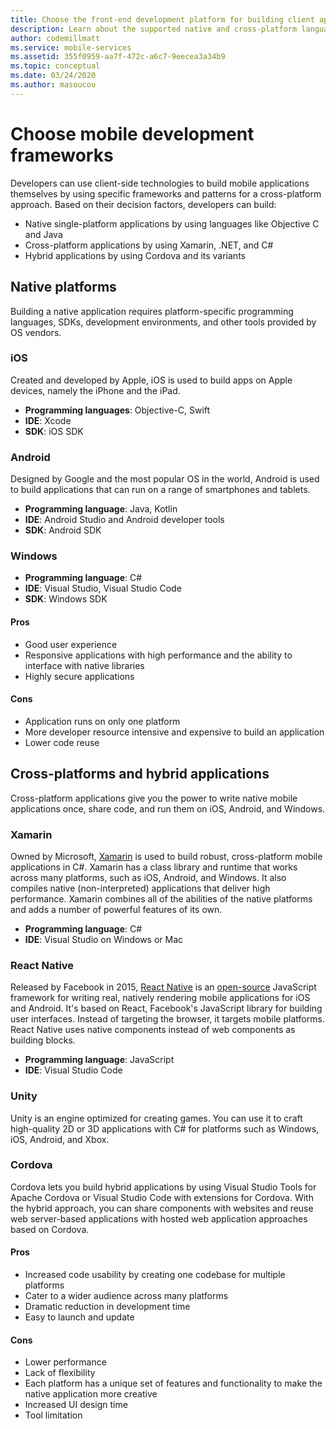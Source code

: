 ```yaml
---
title: Choose the front-end development platform for building client applications with Visual Studio and Azure services
description: Learn about the supported native and cross-platform languages to build client applications.
author: codemillmatt
ms.service: mobile-services
ms.assetid: 355f0959-aa7f-472c-a6c7-9eecea3a34b9
ms.topic: conceptual
ms.date: 03/24/2020
ms.author: masoucou
---
```

# Choose mobile development frameworks
Developers can use client-side technologies to build mobile applications themselves by using specific frameworks and patterns for a cross-platform approach. Based on their decision factors, developers can build:
- Native single-platform applications by using languages like Objective C and Java
- Cross-platform applications by using Xamarin, .NET, and C#
- Hybrid applications by using Cordova and its variants

## Native platforms
Building a native application requires platform-specific programming languages, SDKs, development environments, and other tools provided by OS vendors.

### iOS
Created and developed by Apple, iOS is used to build apps on Apple devices, namely the iPhone and the iPad.

- **Programming languages**: Objective-C, Swift
- **IDE**: Xcode
- **SDK**: iOS SDK

### Android
Designed by Google and the most popular OS in the world, Android is used to build applications that can run on a range of smartphones and tablets.

- **Programming language**: Java, Kotlin 
- **IDE**: Android Studio and Android developer tools 
- **SDK**: Android SDK

### Windows
- **Programming language**: C#
- **IDE**: Visual Studio, Visual Studio Code
- **SDK**: Windows SDK

#### Pros
- Good user experience
- Responsive applications with high performance and the ability to interface with native libraries
- Highly secure applications

#### Cons
- Application runs on only one platform
- More developer resource intensive and expensive to build an application
- Lower code reuse

## Cross-platforms and hybrid applications
Cross-platform applications give you the power to write native mobile applications once, share code, and run them on iOS, Android, and Windows.

### Xamarin
Owned by Microsoft, [Xamarin](https://visualstudio.microsoft.com/xamarin/) is used to build robust, cross-platform mobile applications in C#. Xamarin has a class library and runtime that works across many platforms, such as iOS, Android, and Windows. It also compiles native (non-interpreted) applications that deliver high performance. Xamarin combines all of the abilities of the native platforms and adds a number of powerful features of its own.

- **Programming language**: C#
- **IDE**: Visual Studio on Windows or Mac

### React Native
Released by Facebook in 2015, [React Native](https://facebook.github.io/react-native/) is an [open-source](https://github.com/facebook/react-native) JavaScript framework for writing real, natively rendering mobile applications for iOS and Android. It's based on React, Facebook's JavaScript library for building user interfaces. Instead of targeting the browser, it targets mobile platforms. React Native uses native components instead of web components as building blocks.
 
- **Programming language**: JavaScript
- **IDE**: Visual Studio Code

### Unity
 Unity is an engine optimized for creating games. You can use it to craft high-quality 2D or 3D applications with C# for platforms such as Windows, iOS, Android, and Xbox.

### Cordova
Cordova lets you build hybrid applications by using Visual Studio Tools for Apache Cordova or Visual Studio Code with extensions for Cordova. With the hybrid approach, you can share components with websites and reuse web server-based applications with hosted web application approaches based on Cordova.

#### Pros
- Increased code usability by creating one codebase for multiple platforms
- Cater to a wider audience across many platforms
- Dramatic reduction in development time
- Easy to launch and update

#### Cons
- Lower performance
- Lack of flexibility
- Each platform has a unique set of features and functionality to make the native application more creative
- Increased UI design time
- Tool limitation
